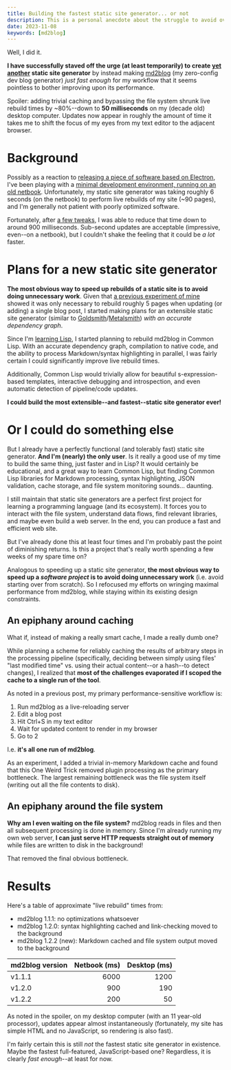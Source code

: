 ```yaml
---
title: Building the fastest static site generator... or not
description: This is a personal anecdote about the struggle to avoid over-engineering a static site generator.
date: 2023-11-08
keywords: [md2blog]
---
```

Well, I did it.

**I have successfully staved off the urge (at least temporarily) to create [yet](pre-markdown.md) [another](md2blog-design.md) static site generator** by instead making [md2blog](https://jaredkrinke.github.io/md2blog/) (my zero-config dev blog generator) *just fast enough* for my workflow that it seems pointless to bother improving upon its performance.

Spoiler: adding trivial caching and bypassing the file system shrunk live rebuild times by ~80%--down to **50 milliseconds** on my (decade old) desktop computer. Updates now appear in roughly the amount of time it takes me to shift the focus of my eyes from my text editor to the adjacent browser.

# Background
Possibly as a reaction to [releasing a piece of software based on Electron](../game-development/web-game-on-steam-for-linux-2.md), I've been playing with a [minimal development environment, running on an old netbook](../programming-languages/minimal-dev-env-4.md). Unfortunately, my static site generator was taking roughly 6 seconds (on the netbook) to perform live rebuilds of my site (~90 pages), and I'm generally not patient with poorly optimized software.

Fortunately, after [a few tweaks](speeding-up-rebuilds-3.md), I was able to reduce that time down to around 900 milliseconds. Sub-second updates are acceptable (impressive, even--on a netbook), but I couldn't shake the feeling that it could be *a lot* faster.

# Plans for a new static site generator
**The most obvious way to speed up rebuilds of a static site is to avoid doing unnecessary work**. Given that [a previous experiment of mine](speeding-up-rebuilds.md) showed it was only necessary to rebuild roughly 5 pages when updating (or adding) a single blog post, I started making plans for an extensible static site generator (similar to [Goldsmith](https://github.com/jaredkrinke/goldsmith)/[Metalsmith](metalsmith.md)) *with an accurate dependency graph*.

Since I'm [learning Lisp](../programming-languages/learning-lisp-in-2023.md), I started planning to rebuild md2blog in Common Lisp. With an accurate dependency graph, compilation to native code, and the ability to process Markdown/syntax highlighting in parallel, I was fairly certain I could significantly improve live rebuild times.

Additionally, Common Lisp would trivially allow for beautiful s-expression-based templates, interactive debugging and introspection, and even automatic detection of pipeline/code updates.

**I could build the most extensible--and fastest--static site generator ever!**

# Or I could do something else
But I already have a perfectly functional (and tolerably fast) static site generator. **And I'm (nearly) the only user**. Is it really a good use of my time to build the same thing, just faster and in Lisp? It would certainly be educational, and a great way to learn Common Lisp, but finding Common Lisp libraries for Markdown processing, syntax highlighting, JSON validation, cache storage, and file system monitoring sounds... daunting.

I still maintain that static site generators are a perfect first project for learning a programming language (and its ecosystem). It forces you to interact with the file system, understand data flows, find relevant libraries, and maybe even build a web server. In the end, you can produce a fast and efficient web site.

But I've already done this at least four times and I'm probably past the point of diminishing returns. Is this a project that's really worth spending a few weeks of my spare time on?

Analogous to speeding up a static site generator, **the most obvious way to speed up a *software project* is to avoid doing unnecessary work** (i.e. avoid starting over from scratch). So I refocused my efforts on wringing maximal performance from md2blog, while staying within its existing design constraints.

## An epiphany around caching
What if, instead of making a really smart cache, I made a really dumb one?

While planning a scheme for reliably caching the results of arbitrary steps in the processing pipeline (specifically, deciding between simply using files' "last modified time" vs. using their actual content--or a hash--to detect changes), I realized that **most of the challenges evaporated if I scoped the cache to a single run of the tool**.

As noted in a previous post, my primary performance-sensitive workflow is:

1. Run md2blog as a live-reloading server
2. Edit a blog post
3. Hit Ctrl+S in my text editor
4. Wait for updated content to render in my browser
5. Go to 2

I.e. **it's all one run of md2blog**.

As an experiment, I added a trivial in-memory Markdown cache and found that this One Weird Trick removed plugin processing as the primary bottleneck. The largest remaining bottleneck was the file system itself (writing out all the file contents to disk).

## An epiphany around the file system
**Why am I even waiting on the file system?** md2blog reads in files and then all subsequent processing is done in memory. Since I'm already running my own web server, **I can just serve HTTP requests straight out of memory** while files are written to disk in the background!

That removed the final obvious bottleneck.

# Results
Here's a table of approximate "live rebuild" times from:

* md2blog 1.1.1: no optimizations whatsoever
* md2blog 1.2.0: syntax highlighting cached and link-checking moved to the background
* md2blog 1.2.2 (new): Markdown cached and file system output moved to the background

| md2blog version | Netbook (ms) | Desktop (ms) |
|---|--:|--:|
| v1.1.1 | 6000 | 1200 |
| v1.2.0 | 900 | 190 |
| v1.2.2 | 200 | 50 |

As noted in the spoiler, on my desktop computer (with an 11 year-old processor), updates appear almost instantaneously (fortunately, my site has simple HTML and no JavaScript, so rendering is also fast).

I'm fairly certain this is still *not* the fastest static site generator in existence. Maybe the fastest full-featured, JavaScript-based one? Regardless, it is clearly *fast enough*--at least for now.